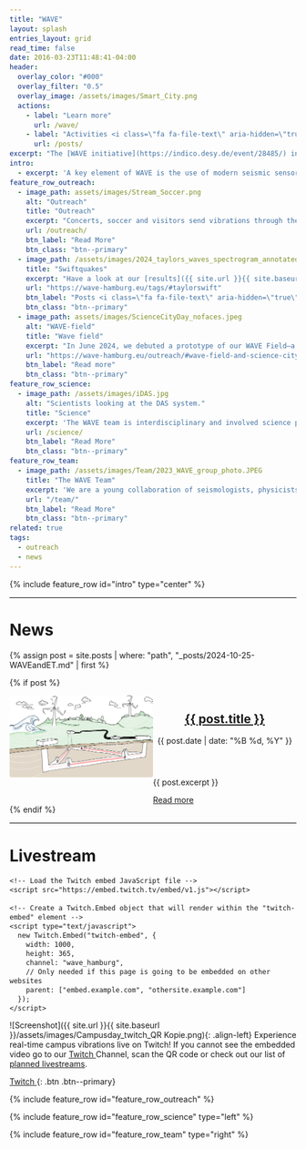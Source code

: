 ```yaml
---
title: "WAVE"
layout: splash
entries_layout: grid
read_time: false
date: 2016-03-23T11:48:41-04:00
header:
  overlay_color: "#000"
  overlay_filter: "0.5"
  overlay_image: /assets/images/Smart_City.png
  actions:
    - label: "Learn more"
      url: /wave/
    - label: "Activities <i class=\"fa fa-file-text\" aria-hidden=\"true\"></i>"
      url: /posts/
excerpt: "The [WAVE initiative](https://indico.desy.de/event/28485/) investigates and designs a seismic and geo-acoustic measurement network in and around the Science City Hamburg Bahrenfeld. WAVE is a unique and innovative infrastructure for geophysics, physics and large-scale research facilities."
intro: 
  - excerpt: 'A key element of WAVE is the use of modern seismic sensors, in particular distributed acoustic sensing (DAS). This technology uses fiber optic cables as sensitive seismic sensors. It enables ground motion data to be recorded at an unprecedented spatial density over long distances.'
feature_row_outreach:
  - image_path: assets/images/Stream_Soccer.png
    alt: "Outreach"
    title: "Outreach"
    excerpt: "Concerts, soccer and visitors send vibrations through the research campus. We showcase these live on Twitch, explanations on [Instagram <i class=\"fab fa-instagram\" aria-hidden=\"true\"></i>](https://www.instagram.com/wave.hamburg/) and present [results]({{ site.url }}{{ site.baseurl }}/posts/)."
    url: /outreach/
    btn_label: "Read More"
    btn_class: "btn--primary"
  - image_path: /assets/images/2024_taylors_waves_spectrogram_annotated.png
    title: "Swiftquakes"
    excerpt: "Have a look at our [results]({{ site.url }}{{ site.baseurl }}/posts/), screenshots and animations from the Taylor Swift Concert in the Volksparkstadion in Hamburg 2024."
    url: "https://wave-hamburg.eu/tags/#taylorswift"
    btn_label: "Posts <i class=\"fa fa-file-text\" aria-hidden=\"true\"></i>"
    btn_class: "btn--primary"
  - image_path: assets/images/ScienceCityDay_nofaces.jpeg
    alt: "WAVE-field"
    title: "Wave field"
    excerpt: "In June 2024, we debuted a prototype of our WAVE Field—a playground designed for visitors of Science City Day to explore the WAVE seismic network."
    url: "https://wave-hamburg.eu/outreach/#wave-field-and-science-city-day"
    btn_label: "Read more"
    btn_class: "btn--primary"
feature_row_science:
  - image_path: /assets/images/iDAS.jpg
    alt: "Scientists looking at the DAS system."
    title: "Science"
    excerpt: 'The WAVE team is interdisciplinary and involved science projects from geophysics, seismology, physics - especially accelerator and gravitational wave physics, informatics and engineering.'    
    url: /science/
    btn_label: "Read More"
    btn_class: "btn--primary"
feature_row_team:
  - image_path: /assets/images/Team/2023_WAVE_group_photo.JPEG
    title: "The WAVE Team"
    excerpt: 'We are a young collaboration of seismologists, physicists, engineers and computer scientists. Meet our team from the University of Hamburg, DESY, Helmut Schmidt University, GFZ Potsdam, and XFEL, working together on seismic and geophysical research.'
    url: "/team/"
    btn_label: "Read More"
    btn_class: "btn--primary"
related: true
tags:
  - outreach
  - news
---
```


{% include feature_row id="intro" type="center" %}

<hr style="border: none; border-top: 1px solid #ccc; margin: 1em 0;">

# News

{% assign post = site.posts | where: "path", "_posts/2024-10-25-WAVEandET.md" | first %}


{% if post %}
  <article class="post-preview">
    <div class="post-teaser-excerpt" style="display: flex; align-items: flex-start;">
      <div class="post-teaser-image" style="flex-basis: 50%; flex-shrink: 0;">
        <a href="{{ post.url | relative_url }}">
          <img src="/assets/images/ET_sketch.png" alt="{{ post.title }}" style="width: 100%; height: auto; border-radius: 4px;">
        </a>
      </div>
      <div class="post-excerpt-content" style="flex-basis: 50%;">
        <header class="post-header">
          <h2><a href="{{ post.url | relative_url }}">{{ post.title }}</a></h2>
          <p class="post-date">{{ post.date | date: "%B %d, %Y" }}</p>
        </header>
        <p>{{ post.excerpt }}</p>
        <a href="{{ post.url | relative_url }}" class="read-more">Read more</a>
      </div>
    </div>
  </article>
{% endif %}

<hr style="border: none; border-top: 1px solid #ccc; margin: 1em 0;">

# Livestream

<html>
  <body>
    <!-- Add a placeholder for the Twitch embed -->
    <div id="twitch-embed"></div>

    <!-- Load the Twitch embed JavaScript file -->
    <script src="https://embed.twitch.tv/embed/v1.js"></script>

    <!-- Create a Twitch.Embed object that will render within the "twitch-embed" element -->
    <script type="text/javascript">
      new Twitch.Embed("twitch-embed", {
        width: 1000,
        height: 365,
        channel: "wave_hamburg",
        // Only needed if this page is going to be embedded on other websites
        parent: ["embed.example.com", "othersite.example.com"]
      });
    </script>
  </body>
</html>

![Screenshot]({{ site.url }}{{ site.baseurl }}/assets/images/Campusday_twitch_QR Kopie.png){: .align-left}
Experience real-time campus vibrations live on Twitch! If you cannot see the embedded video go to our [Twitch <i class="fab fa-twitch" aria-hidden="true"></i>](https://www.twitch.tv/wave_hamburg) Channel, scan the QR code or check out our list of [planned livestreams](/outreach/#upcoming).

[Twitch <i class="fab fa-twitch" aria-hidden="true"></i>](https://www.twitch.tv/wave_hamburg){: .btn .btn--primary} 

{% include feature_row id="feature_row_outreach" %}

{% include feature_row id="feature_row_science" type="left" %}

{% include feature_row id="feature_row_team" type="right" %}
